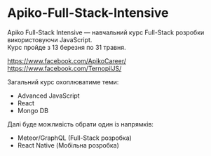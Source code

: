 # Apiko-Full-Stack-Intensive

Apiko Full-Stack Intensive — навчальний курс Full-Stack розробки використовуючи JavaScript.<br>
Курс пройде з 13 березня по 31 травня.

https://www.facebook.com/ApikoCareer/ <br>
https://www.facebook.com/TernopilJS/

Загальний курс охоплюватиме теми:
* Advanced JavaScript
* React
* Mongo DB

Далі буде можливість обрати один із напрямків:
* Meteor/GraphQL (Full-Stack розробка)
* React Native (Мобільна розробка)